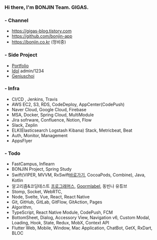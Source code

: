 ### Hi there, I'm BONJIN Team. GIGAS.

### - Channel
* https://gigas-blog.tistory.com
* https://github.com/bonjin-app
* https://bonjin.co.kr (정비중)

### - Side Project
* [Portfolio](http://bonjin.co.kr:9090)
* [Idol](http://bonjin.co.kr:9091) admin/1234
* [Geniuschoi](http://bonjin.co.kr/portfolio/geniuschoi)

### - Infra
* CI/CD , Jenkins, Travis
* AWS EC2, S3, RDS, CodeDeploy, AppCenter(CodePush)
* Naver Cloud, Google Cloud, Firebase
* MSA, Docker, Spring Cloud, MultiModule
* Jira sofrware, Confluence, Notion, Flow
* Slack, Zeplin
* ELK(Elasticsearch Logstash Kibana) Stack, Metricbeat, Beat
* Auth, Monitor, Management
* AppsFlyer

### - Todo
* FastCampus, Inflearn
* BONJIN Project, Spring Study
* Swift(VIPER, MVVM, RxSwift[바로가기](http://reactivex.io/), CocoaPods, Combine), Java, Kotlin
* 알고리즘&코딩테스트 [프로그래머스](https://programmers.co.kr/), [Goormlabel](https://level.goorm.io), 동빈나 유튜브
* Stomp, Socket, WebRTC, 
* Node, Svelte, Vue, React, React Native
* Git, GitHub, GitLab, GitFlow, GitAction, Pages
* Algorithm,
* TypeScript, React Native Module, CodePush, FCM
* BottomSheet, Dialog, Accessory View, Navigation v6, Custom Modal, Loading, Hook, State, Redux, MobX, Context API
* Flutter Web, Mobile, Window, Mac Application, ChatBot, GetX, RxDart, BLOC
